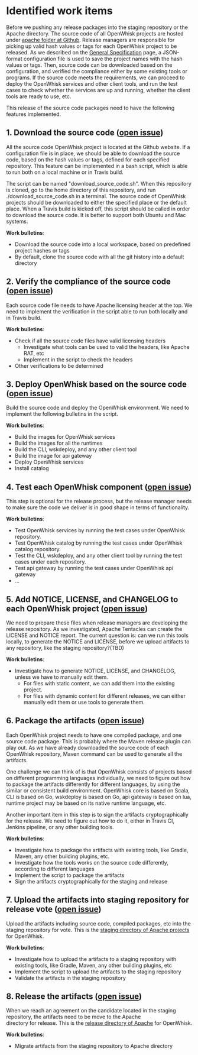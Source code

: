 <!--
#
# Licensed to the Apache Software Foundation (ASF) under one or more contributor
# license agreements.  See the NOTICE file distributed with this work for additional
# information regarding copyright ownership.  The ASF licenses this file to you
# under the Apache License, Version 2.0 (the # "License"); you may not use this
# file except in compliance with the License.  You may obtain a copy of the License
# at:
#
# http://www.apache.org/licenses/LICENSE-2.0
#
# Unless required by applicable law or agreed to in writing, software distributed
# under the License is distributed on an "AS IS" BASIS, WITHOUT WARRANTIES OR
# CONDITIONS OF ANY KIND, either express or implied.  See the License for the
# specific language governing permissions and limitations under the License.
#
-->

# Identified work items

Before we pushing any release packages into the staging repository or the Apache directory. The source code of all OpenWhisk
projects are hosted under [apache folder at Github](https://github.com/apache). Release managers are responsible for picking
up valid hash values or tags for each OpenWhisk project to be released. As we described on the [General Specification](general_specs.md)
page, a JSON-format configuration file is used to save the project names with the hash values or tags. Then, source code
can be downloaded based on the configuration, and verified the compliance either by some existing tools or programs. If
the source code meets the requirements, we can proceed to deploy the OpenWhisk services and other client tools, and run
the test cases to check whether the services are up and running, whether the client tools are ready to use, etc.

This release of the source code packages need to have the following features implemented.

## 1. Download the source code ([open issue](https://github.com/apache/incubator-openwhisk-release/issues/16))

All the source code OpenWhisk project is located at the Github website. If a configuration file is in place, we should
be able to download the source code, based on the hash values or tags, defined for each specified repository. This
feature can be implemented in a bash script, which is able to run both on a local machine or in Travis build. 

The script can be named "download_source_code.sh". When this repository is cloned, go to the home directory of this repository,
and run ./download_source_code.sh in a terminal. The source code of OpenWhisk projects should be downloaded to either
the specified place or the default place. When a Travis build is kicked off, this script should be called in order to
download the source code. It is better to support both Ubuntu and Mac systems.

**Work bulletins**:
- Download the source code into a local workspace, based on predefined project hashes or tags
- By default, clone the source code with all the git history into a default directory

## 2. Verify the compliance of the source code ([open issue](https://github.com/apache/incubator-openwhisk-release/issues/17))

Each source code file needs to have Apache licensing header at the top. We need to implement the verification in the
script able to run both locally and in Travis build.

**Work bulletins**:
- Check if all the source code files have valid licensing headers
    - Investigate what tools can be used to valid the headers, like Apache RAT, etc
    - Implement in the script to check the headers
- Other verifications to be determined

## 3. Deploy OpenWhisk based on the source code ([open issue](https://github.com/apache/incubator-openwhisk-release/issues/18))

Build the source code and deploy the OpenWhisk environment. We need to implement the following bulletins in the script.

**Work bulletins**:
- Build the images for OpenWhisk services
- Build the images for all the runtimes
- Build the CLI, wskdeploy, and any other client tool
- Build the image for api gateway
- Deploy OpenWhisk services
- Install catalog


## 4. Test each OpenWhisk component ([open issue](https://github.com/apache/incubator-openwhisk-release/issues/19))

This step is optional for the release process, but the release manager needs to make sure the code we deliver is in
good shape in terms of functionality.

**Work bulletins**:
- Test OpenWhisk services by running the test cases under OpenWhisk repository.
- Test OpenWhisk catalog by running the test cases under OpenWhisk catalog repository.
- Test the CLI, wskdeploy, and any other client tool by running the test cases under each repository.
- Test api gateway by running the test cases under OpenWhisk api gateway
- ...

## 5. Add NOTICE, LICENSE, and CHANGELOG to each OpenWhisk project ([open issue](https://github.com/apache/incubator-openwhisk-release/issues/13))

We need to prepare these files when release managers are developing the release repository. As we investigated, Apache
Tentacles can create the LICENSE and NOTICE report. The current question is: can we run this tools locally, to generate
the NOTICE and LICENSE, before we upload artifacts to any repository, like the staging repository?(TBD)

**Work bulletins**:
- Investigate how to generate NOTICE, LICENSE, and CHANGELOG, unless we have to manually edit them.
    - For files with static content, we can add them into the existing project.
    - For files with dynamic content for different releases, we can either manually edit them or use tools to generate them.

## 6. Package the artifacts ([open issue](https://github.com/apache/incubator-openwhisk-release/issues/20))

Each OpenWhisk project needs to have one compiled package, and one source code package. This is probably where the Maven
release plugin can play out. As we have already downloaded the source code of each OpenWhisk repository, Maven command
can be used to generate all the artifacts. 

One challenge we can think of is that OpenWhisk consists of projects based on different programming languages individually,
we need to figure out how to package the artifacts differently for different languages, by using the similar or
consistent build environment. OpenWhisk core is based on Scala, CLI is based on Go, wskdeploy is based on Go, api gateway
is based on lua, runtime project may be based on its native runtime language, etc. 

Another important item in this step is to sign the artifacts cryptographically for the release. We need to figure out
how to do it, either in Travis CI, Jenkins pipeline, or any other building tools.

**Work bulletins**:
- Investigate how to package the artifacts with existing tools, like Gradle, Maven, any other building plugins, etc.
- Investigate how the tools works on the source code differently, according to different languages
- Implement the script to package the artifacts
- Sign the artifacts cryptographically for the staging and release

## 7. Upload the artifacts into staging repository for release vote ([open issue](https://github.com/apache/incubator-openwhisk-release/issues/21))

Upload the artifacts including source code, compiled packages, etc into the staging repository for vote.
This is the [staging directory of Apache projects](https://dist.apache.org/repos/dist/dev/incubator/openwhisk/) for OpenWhisk.

**Work bulletins**:
- Investigate how to upload the artifacts to a staging repository with existing tools, like Gradle, Maven, any other
building plugins, etc
- Implement the script to upload the artifacts to the staging repository
- Validate the artifacts in the staging repository

## 8. Release the artifacts ([open issue](https://github.com/apache/incubator-openwhisk-release/issues/22))

When we reach an agreement on the candidate located in the staging repository, the artifacts need to be move to the Apache\
directory for release. This is the [release directory of Apache](https://dist.apache.org/repos/dist/release/incubator/openwhisk/) for OpenWhisk.

**Work bulletins**:
- Migrate artifacts from the staging repository to Apache directory
